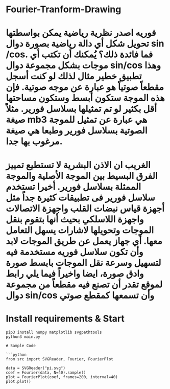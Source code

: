 # Fourier-Tranform-Drawing
# فوريه اصدر نظرية رياضية يمكن بواسطتها تحويل شكل أي دالة رياضية بصورة دوال sin /cos. فما فائدة ذلك؟ يُمكنك أن تكتب أي موجات بشكل مجموعة دوال sin/cos وهذا  تطبيق خطير مثال لذلك لو كنت أسجل مقطعاً صوتياً هو عبارة عن موجه صوتية. فإن هذه الموجة ستكون أبسط وستكون مساحتها أقل بكثير لو تم تمثيلها بسلاسل فورير. مثلاً صيغة mb3 هي عبارة عن تمثيل للموجة الصوتية بسلاسل فورير وطبعا هي صيغة مرغوب بها جدا.
# الغريب ان الاذن البشرية لا تستطيع تمييز الفرق البسيط بين الموجة الأصلية والموجة الممثلة بسلاسل فورير. أخيرا تستخدم سلاسل فورير فى تطبيقات كثيرة جداً مثل أجهزة قياس نبضات القلب واجهزة الاتصالات واجهزة اللاسلكي بحيث أنها بتقوم بنقل الموجات وتحويلها لاشارات يسهل التعامل معها. أي جهاز يعمل عن طريق الموجات لابد وأن تكون سلاسل فوريه مستخدمة فيه لتسهيل وسرعة نقل الموجات بابسط صورة وادق صورة، ايضا واخيراً فيما يلي رابط لموقع تقدر أن تصنع فيه مقطعاً من مجموعة دوال sin/cos  وأن تسمعها كمقطع صوتي
# Install requirements & Start

```
pip3 install numpy matplotlib svgpathtools
python3 main.py

# Sample Code

```python
from src import SVGReader, Fourier, FourierPlot

data = SVGReader("pi.svg")
coef = Fourier(data, N=40).sample()
plot = FourierPlot(coef, frames=200, interval=40)
plot.plot()

```
